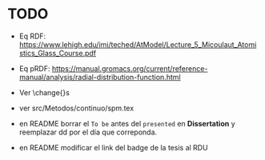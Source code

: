 # TODO

* Eq RDF: https://www.lehigh.edu/imi/teched/AtModel/Lecture_5_Micoulaut_Atomistics_Glass_Course.pdf
* Eq pRDF: https://manual.gromacs.org/current/reference-manual/analysis/radial-distribution-function.html

* Ver \change{}s

* ver src/Metodos/continuo/spm.tex 

* en README borrar el `To be` antes del `presented` en **Dissertation** y reemplazar dd por el día que correponda.

* en README modificar el link del badge de la tesis al RDU

